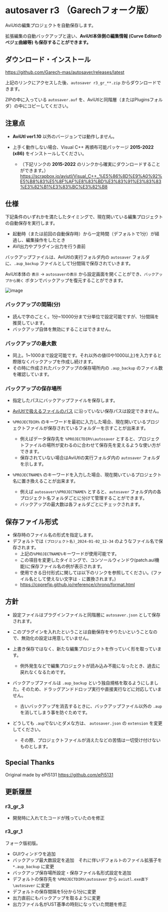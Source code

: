 # autosaver r3 （Garechフォーク版）
AviUtlの編集プロジェクトを自動保存します。

拡張編集の自動バックアップと違い、**AviUtl本体側の編集情報 (Curve Editorのベジェ曲線等) も保存することができます。**

## ダウンロード・インストール
https://github.com/Garech-mas/autosaver/releases/latest

上記のリンクにアクセスした後、`autosaver r3_gr_**.zip` からダウンロードできます。

ZIPの中に入っている `autosaver.auf` を、AviUtlと同階層（またはPluginsフォルダ）の中にコピーしてください。

## 注意点
- **AviUtl ver1.10** 以外のバージョンでは動作しません。

- 上手く動作しない場合、Visual C++ 再頒布可能パッケージ **2015-2022 (x86)** をインストールしてください。

  - （下記リンクの **2015-2022** のリンクから確実にダウンロードすることができます。）https://scrapbox.io/aviutl/Visual_C++_%E5%86%8D%E9%A0%92%E5%B8%83%E5%8F%AF%E8%83%BD%E3%83%91%E3%83%83%E3%82%B1%E3%83%BC%E3%82%B8

## 仕様
下記条件のいずれかを満たしたタイミングで、現在開いている編集プロジェクトの自動保存を実行します。

- 起動時（または前回の自動保存時）から一定時間（デフォルトで1分）が経過し、編集操作をしたとき
- AVI出力やプラグイン出力を行う直前

バックアップファイルは、AviUtlの実行フォルダ内の `autosaver` フォルダに、`.aup_backup` ファイルとして1分間隔で保存されていきます。

AviUtl本体の `表示` -> `autosaverの表示` から設定画面を開くことができ、`バックアップから開く` ボタンでバックアップを復元することができます。


![image](https://github.com/user-attachments/assets/a4107804-9521-4c6f-acdc-975d2e988f44)


### バックアップの間隔(分)
- 読んで字のごとく。1分~10000分まで分単位で設定可能ですが、1分間隔を推奨しています。
- バックアップ自体を無効にすることはできません。

### バックアップの最大数
- 同上。1~1000まで設定可能です。それ以外の値(0や1000以上)を入力すると際限なくバックアップを作成し続けます。
- その時に作成されたバックアップの保存場所内の `.aup_backup` のファイル数を確認しています。

### バックアップの保存場所
- 指定したパスにバックアップファイルを保存します。
- [AviUtlで扱えるファイルのパス](https://scrapbox.io/aviutl/AviUtl%E3%81%A7%E6%89%B1%E3%81%88%E3%82%8B%E3%83%95%E3%82%A1%E3%82%A4%E3%83%AB%E3%81%AE%E3%83%91%E3%82%B9) に沿っていない保存パスは設定できません。

- `%PROJECTDIR%` のキーワードを最初に入力した場合、現在開いているプロジェクトファイルが保存されているフォルダーを示すことが出来ます。
  - 例えばデータ保存先を `%PROJECTDIR%\autosaver` とすると、プロジェクトファイルの場所が変わるのに合わせて保存先を変えるような使い方ができます。
  - 保存されていない場合はAviUtlの実行フォルダ内の `autosaver` フォルダを示します。
  
- `%PROJECTNAME%` のキーワードを入力した場合、現在開いているプロジェクト名に置き換えることが出来ます。
  - 例えば `autosaver\%PROJECTNAME%` とすると、`autosaver` フォルダ内の各プロジェクト名フォルダごとに分けて管理することができます。
  - バックアップの最大数は各フォルダごとにチェックされます。

## 保存ファイル形式
- 保存時のファイル名の形式を指定します。
- デフォルトでは `(プロジェクト名)_2024-01-02_12-34` のようなファイル名で保存されます。
  - 上記の`%PROJECTNAME%`キーワードが使用可能です。
  - この項目を変更したタイミングで、コンソールウィンドウ(patch.aul機能)に保存ファイル名の例が表示されます。
  - 使用できる日付形式に関しては以下のリンクを参照してください。(ファイル名として使えない文字は `-` に置換されます。)
  - https://cpprefjp.github.io/reference/chrono/format.html

## 方針
- 設定ファイルはプラグインファイルと同階層に `autosaver.json` として保存されます。
  
- このプラグインを入れたということは自動保存をやりたいということなので、無効化の設定は用意していません。
  
- 上書き保存ではなく、新たな編集プロジェクトを作っていく形を取っています。
  
  - 例外発生などで編集プロジェクトが読み込み不能になったとき、過去に戻れなくなるためです。
    
- バックアップファイルは `.aup_backup` という独自規格を取るようにしました。そのため、ドラッグアンドドロップ実行や直接実行などに対応していません。
  
  - 古いバックアップを消去するときに、バックアップファイル以外の `.aup` を消してしまう事を防ぐためです。
 
- どうしても `.aup`でないとダメな方は、 `autosaver.json` の `extension` を変更してください。
    
  - その際、プロジェクトファイルが消えたなどの苦情は一切受け付けないものとします。

## Special Thanks
Original made by ePi5131 https://github.com/ePi5131


## 更新履歴
### r3_gr_3
- 開発時に入れてたコードが残っていたのを修正
### r3_gr_1
フォーク版初版。
- GUIウィンドウを追加
- バックアップ最大数設定を追加　それに伴いデフォルトのファイル拡張子を `*.aup_backup` に変更
- バックアップ保存場所設定・保存ファイル名形式設定を追加
- デフォルトの保存先を `%PROJECTDIR%\autosaver` から `aviutl.exe直下\autosaver` に変更
- デフォルトの保存間隔を5分から1分に変更
- 出力直前にもバックアップを取るように変更
- 出力ファイル名がUST基準の時刻になっていた問題を修正

